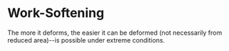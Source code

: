 # Work-Softening

The more it deforms, the easier it can be deformed (not necessarily from reduced area)--is possible under extreme conditions.